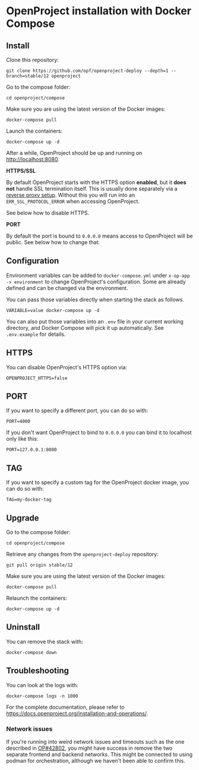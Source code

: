 # OpenProject installation with Docker Compose

## Install

Clone this repository:

    git clone https://github.com/opf/openproject-deploy --depth=1 --branch=stable/12 openproject

Go to the compose folder: 

    cd openproject/compose

Make sure you are using the latest version of the Docker images:

    docker-compose pull

Launch the containers:

    docker-compose up -d

After a while, OpenProject should be up and running on <http://localhost:8080>.

**HTTPS/SSL**

By default OpenProject starts with the HTTPS option **enabled**, but it **does not** handle SSL termination itself.
This is usually done separately via a [reverse proxy setup](https://www.openproject.org/docs/installation-and-operations/installation/docker/#apache-reverse-proxy-setup).
Without this you will run into an `ERR_SSL_PROTOCOL_ERROR` when accessing OpenProject.

See below how to disable HTTPS.

**PORT**

By default the port is bound to `0.0.0.0` means access to OpenProject will be public.
See below how to change that.

## Configuration

Environment variables can be added to `docker-compose.yml` under `x-op-app -> environment` to change
OpenProject's configuration. Some are already defined and can be changed via the environment.

You can pass those variables directly when starting the stack as follows.

```
VARIABLE=value docker-compose up -d
```

You can also put those variables into an `.env` file in your current working
directory, and Docker Compose will pick it up automatically. See `.env.example`
for details.

## HTTPS

You can disable OpenProject's HTTPS option via:

```
OPENPROJECT_HTTPS=false
```

## PORT

If you want to specify a different port, you can do so with:

```
PORT=4000
```

If you don't want OpenProject to bind to `0.0.0.0` you can bind it to localhost only like this:

```
PORT=127.0.0.1:8080
```

## TAG

If you want to specify a custom tag for the OpenProject docker image, you can do so with:

```
TAG=my-docker-tag
```

## Upgrade

Go to the compose folder:

    cd openproject/compose

Retrieve any changes from the `openproject-deploy` repository:

    git pull origin stable/12

Make sure you are using the latest version of the Docker images:

    docker-compose pull

Relaunch the containers:

    docker-compose up -d

## Uninstall

You can remove the stack with:

    docker-compose down

## Troubleshooting

You can look at the logs with:

    docker-compose logs -n 1000

For the complete documentation, please refer to https://docs.openproject.org/installation-and-operations/.

### Network issues

If you're running into weird network issues and timeouts such as the one described in [OP#42802](https://community.openproject.org/work_packages/42802), you might have success in remove the two separate frontend and backend networks. This might be connected to using podman for orchestration, although we haven't been able to confirm this.
